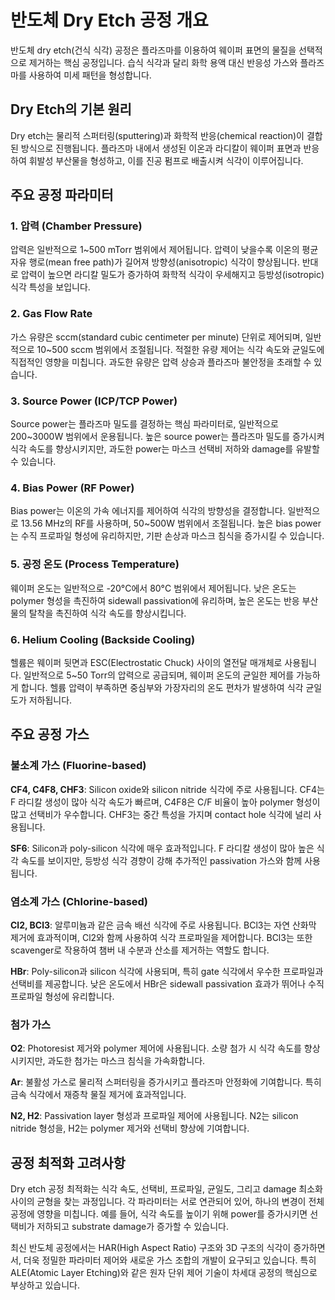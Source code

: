 # 반도체 Dry Etch 공정 개요

반도체 dry etch(건식 식각) 공정은 플라즈마를 이용하여 웨이퍼 표면의 물질을 선택적으로 제거하는 핵심 공정입니다. 습식 식각과 달리 화학 용액 대신 반응성 가스와 플라즈마를 사용하여 미세 패턴을 형성합니다.

## Dry Etch의 기본 원리

Dry etch는 물리적 스퍼터링(sputtering)과 화학적 반응(chemical reaction)이 결합된 방식으로 진행됩니다. 플라즈마 내에서 생성된 이온과 라디칼이 웨이퍼 표면과 반응하여 휘발성 부산물을 형성하고, 이를 진공 펌프로 배출시켜 식각이 이루어집니다.

## 주요 공정 파라미터

### 1. 압력 (Chamber Pressure)
압력은 일반적으로 1~500 mTorr 범위에서 제어됩니다. 압력이 낮을수록 이온의 평균 자유 행로(mean free path)가 길어져 방향성(anisotropic) 식각이 향상됩니다. 반대로 압력이 높으면 라디칼 밀도가 증가하여 화학적 식각이 우세해지고 등방성(isotropic) 식각 특성을 보입니다.

### 2. Gas Flow Rate
가스 유량은 sccm(standard cubic centimeter per minute) 단위로 제어되며, 일반적으로 10~500 sccm 범위에서 조절됩니다. 적절한 유량 제어는 식각 속도와 균일도에 직접적인 영향을 미칩니다. 과도한 유량은 압력 상승과 플라즈마 불안정을 초래할 수 있습니다.

### 3. Source Power (ICP/TCP Power)
Source power는 플라즈마 밀도를 결정하는 핵심 파라미터로, 일반적으로 200~3000W 범위에서 운용됩니다. 높은 source power는 플라즈마 밀도를 증가시켜 식각 속도를 향상시키지만, 과도한 power는 마스크 선택비 저하와 damage를 유발할 수 있습니다.

### 4. Bias Power (RF Power)
Bias power는 이온의 가속 에너지를 제어하여 식각의 방향성을 결정합니다. 일반적으로 13.56 MHz의 RF를 사용하며, 50~500W 범위에서 조절됩니다. 높은 bias power는 수직 프로파일 형성에 유리하지만, 기판 손상과 마스크 침식을 증가시킬 수 있습니다.

### 5. 공정 온도 (Process Temperature)
웨이퍼 온도는 일반적으로 -20°C에서 80°C 범위에서 제어됩니다. 낮은 온도는 polymer 형성을 촉진하여 sidewall passivation에 유리하며, 높은 온도는 반응 부산물의 탈착을 촉진하여 식각 속도를 향상시킵니다.

### 6. Helium Cooling (Backside Cooling)
헬륨은 웨이퍼 뒷면과 ESC(Electrostatic Chuck) 사이의 열전달 매개체로 사용됩니다. 일반적으로 5~50 Torr의 압력으로 공급되며, 웨이퍼 온도의 균일한 제어를 가능하게 합니다. 헬륨 압력이 부족하면 중심부와 가장자리의 온도 편차가 발생하여 식각 균일도가 저하됩니다.

## 주요 공정 가스

### 불소계 가스 (Fluorine-based)
**CF4, C4F8, CHF3**: Silicon oxide와 silicon nitride 식각에 주로 사용됩니다. CF4는 F 라디칼 생성이 많아 식각 속도가 빠르며, C4F8은 C/F 비율이 높아 polymer 형성이 많고 선택비가 우수합니다. CHF3는 중간 특성을 가지며 contact hole 식각에 널리 사용됩니다.

**SF6**: Silicon과 poly-silicon 식각에 매우 효과적입니다. F 라디칼 생성이 많아 높은 식각 속도를 보이지만, 등방성 식각 경향이 강해 추가적인 passivation 가스와 함께 사용됩니다.

### 염소계 가스 (Chlorine-based)
**Cl2, BCl3**: 알루미늄과 같은 금속 배선 식각에 주로 사용됩니다. BCl3는 자연 산화막 제거에 효과적이며, Cl2와 함께 사용하여 식각 프로파일을 제어합니다. BCl3는 또한 scavenger로 작용하여 챔버 내 수분과 산소를 제거하는 역할도 합니다.

**HBr**: Poly-silicon과 silicon 식각에 사용되며, 특히 gate 식각에서 우수한 프로파일과 선택비를 제공합니다. 낮은 온도에서 HBr은 sidewall passivation 효과가 뛰어나 수직 프로파일 형성에 유리합니다.

### 첨가 가스
**O2**: Photoresist 제거와 polymer 제어에 사용됩니다. 소량 첨가 시 식각 속도를 향상시키지만, 과도한 첨가는 마스크 침식을 가속화합니다.

**Ar**: 불활성 가스로 물리적 스퍼터링을 증가시키고 플라즈마 안정화에 기여합니다. 특히 금속 식각에서 재증착 물질 제거에 효과적입니다.

**N2, H2**: Passivation layer 형성과 프로파일 제어에 사용됩니다. N2는 silicon nitride 형성을, H2는 polymer 제거와 선택비 향상에 기여합니다.

## 공정 최적화 고려사항

Dry etch 공정 최적화는 식각 속도, 선택비, 프로파일, 균일도, 그리고 damage 최소화 사이의 균형을 찾는 과정입니다. 각 파라미터는 서로 연관되어 있어, 하나의 변경이 전체 공정에 영향을 미칩니다. 예를 들어, 식각 속도를 높이기 위해 power를 증가시키면 선택비가 저하되고 substrate damage가 증가할 수 있습니다.

최신 반도체 공정에서는 HAR(High Aspect Ratio) 구조와 3D 구조의 식각이 증가하면서, 더욱 정밀한 파라미터 제어와 새로운 가스 조합의 개발이 요구되고 있습니다. 특히 ALE(Atomic Layer Etching)와 같은 원자 단위 제어 기술이 차세대 공정의 핵심으로 부상하고 있습니다.